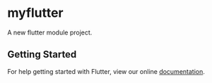 # myflutter

A new flutter module project.

## Getting Started

For help getting started with Flutter, view our online
[documentation](https://flutter.io/).
